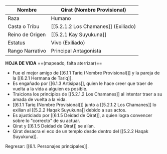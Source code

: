 
| Nombre          | Qirat (Nombre Provisional)          |
| --------------- | ----------------------------------- |
| Raza            | Humano                              |
| Casta o Tribu   | [[5.2.1.2 Los Chamanes]] (Exiliado) |
| Reino de Origen | [[5.2.1 Kay Suyukuna]]              |
| Estatus         | Vivo (Exiliado)                     |
| Rango Narrativo | Principal Antagonista               |
**HOJA DE VIDA** ==(mapeado, falta aterrizar)==
- Fue el mejor amigo de [[6.1.1 Tariq (Nombre Provisional)]] y la pareja de la [[6.2.1 Hermana de Tariq]].
- Es engañado por [[6.1.3 Artisipas]], quien le hace creer que traer de vuelta a la vida a alguien es posible.
- Traiciona los principios de [[5.2.1.2 Los Chamanes]] al intentar traer a su amada de vuelta a la vida.
- [[6.1.1 Tariq (Nombre Provisional)]] junto a [[5.2.1.2 Los Chamanes]] lo exilian al [[5.2.2 Haqak Suyukuna]] debido a sus actos.
- Es ajusticiado por [[6.1.5 Deidad de Qirat]], a quien logra convencer sobre lo "correcto" de su actuar.
- Qirat y [[6.1.5 Deidad de Qirat]] se alían.
- Qirat desacra el eco de un templo desde dentro del [[5.2.2 Haqak Suyukuna]].

Regresar: [[6.1. Personajes principales]].